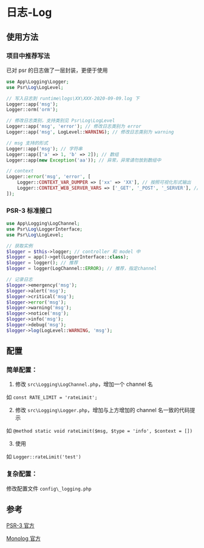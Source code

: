 # 日志-Log

## 使用方法

### 项目中推荐写法

已对 psr 的日志做了一层封装，更便于使用

```php
use App\Logging\Logger;
use Psr\Log\LogLevel;

// 写入日志到 runtime\logs\XX\XXX-2020-09-09.log 下
Logger::app('msg');
Logger::orm('orm');

// 修改日志类别，支持类别见 Psr\Log\LogLevel
Logger::app('msg', 'error'); // 修改日志类别为 error
Logger::app('msg', LogLevel::WARNING); // 修改日志类别为 warning

// msg 支持的形式
Logger::app('msg'); // 字符串
Logger::app(['a' => 1, 'b' => 2]); // 数组
Logger::app(new Exception('aa')); // 异常，异常请勿放到数组中

// context
Logger::error('msg', 'error', [
    Logger::CONTEXT_VAR_DUMPER => ['xx' => 'XX'], // 按照可视化形式输出
    Logger::CONTEXT_WEB_SERVER_VARS => ['_GET', '_POST', '_SERVER'], // 可视化输出 $GLOBAL 中的数据
]);
```

### PSR-3 标准接口

```php
use App\Logging\LogChannel;
use Psr\Log\LoggerInterface;
use Psr\Log\LogLevel;

// 获取实例
$logger = $this->logger; // controller 和 model 中
$logger = app()->get(LoggerInterface::class);
$logger = logger(); // 推荐
$logger = logger(LogChannel::ERROR); // 推荐，指定channel

// 记录日志
$logger->emergency('msg');
$logger->alert('msg');
$logger->critical('msg');
$logger->error('msg');
$logger->warning('msg');
$logger->notice('msg');
$logger->info('msg');
$logger->debug('msg');
$logger->log(LogLevel::WARNING, 'msg');
```

## 配置

### 简单配置：

1. 修改 `src\Logging\LogChannel.php`，增加一个 channel 名

如 `const RATE_LIMIT = 'rateLimit';`

2. 修改 `src\Logging\Logger.php`，增加与上方增加的 channel 名一致的代码提示

如 `@method static void rateLimit($msg, $type = 'info', $context = [])`

3. 使用

如 `Logger::rateLimit('test')`

### 复杂配置：

修改配置文件 `config\_logging.php`

## 参考

[PSR-3 官方](https://www.php-fig.org/psr/psr-3/)

[Monolog 官方](https://github.com/Seldaek/monolog)
